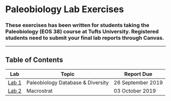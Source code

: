 # Paleobiology Lab Exercises
### These exercises has been written for students taking the Paleobiology (EOS 38) course at Tufts University. Registered students need to submit your final lab reports through Canvas.
<hr />

## Table of Contents
Lab | Topic | Report Due
--- | --- | ---
[Lab 1](lab1.md) | Paleobiology Database & Diversity | 26 September 2019
[Lab 2](lab2.md) | Macrostrat | 03 October 2019


